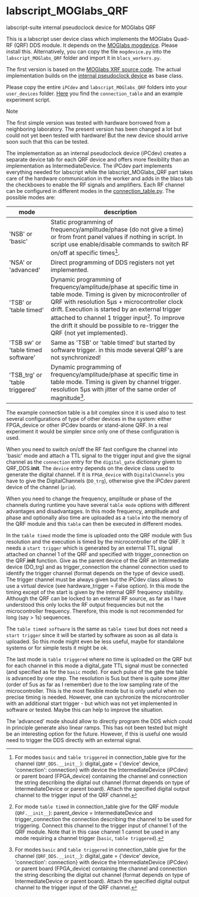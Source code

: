 # labscript_MOGlabs_QRF
labscript-suite internal pseudoclock device for MOGlabs QRF

This is a labscript user device class which implements the MOGlabs Quad-RF (QRF) DDS module. It depends on the [MOGlabs mogdevice](https://pypi.org/project/mogdevice/). Please install this. Alternatively, you can copy the file `mogdevice.py` into the `labscript_MOGlabs_QRF` folder and import it in `blacs_workers.py`.

The first version is based on the [MOGlabs XRF source code](https://github.com/specialforcea/labscript_suite/blob/a4ad5255207cced671990fff94647b1625aa0049/labscript_devices/MOGLabs_XRF021.py). The actual implementation builds on the [internal pseudoclock device](https://github.com/INO-quantum/labscript_iPCdev) as base class. 

Please copy the entire `iPCdev` and `labscript_MOGlabs_QRF` folders into your `user_devices` folder. [Here](https://github.com/INO-quantum/labscript_MOGlabs_QRF/tree/main/example_experiment) you find the `connection_table` and an example experiment script. 

> [!Note]
> The first simple version was tested with hardware borrowed from a neighboring laboratory. The present version has been changed a lot but could not yet been tested with hardware! But the new device should arrive soon such that this can be tested. 

The implementation as an internal pseudoclock device (iPCdev) creates a separate device tab for each QRF device and offers more flexibility than an implementation as IntermediateDevice. The iPCdev part implements everything needed for labscript while the labscript_MOGlabs_QRF part takes care of the hardware communication in the worker and adds in the blacs tab the checkboxes to enable the RF signals and amplifiers. Each RF channel can be configured in different modes in the [connection_table.py](https://github.com/INO-quantum/labscript_MOGlabs_QRF/tree/main/example_experiment). The possible modes are:

| mode                               | description                                                                          |
|------------------------------------|--------------------------------------------------------------------------------------|
| 'NSB' or 'basic'                   | Static programming of frequency/amplitude/phase (do not give a time) or from front panel values if nothing in script. In script use enable/disable commands to switch RF on/off at specific times[^1].                         |
| 'NSA' or 'advanced'                | Direct programming of DDS registers not yet implemented.                             |
| 'TSB' or 'table timed'             | Dynamic programming of frequency/amplitude/phase at specific time in table mode. Timing is given by microcontroller of QRF with resolution 5μs + microcontroller clock drift. Execution is started by an external trigger attached to channel 1 trigger input[^2]. To improve the drift it should be possible to re-trigger the QRF (not yet implemented).            |
| 'TSB sw' or 'table timed software' | Same as 'TSB' or 'table timed' but started by software trigger. in this mode several QRF's are not synchronized! |
| 'TSB_trg' or 'table triggered'     | Dynamic programming of frequency/amplitude/phase at specific time in table mode. Timing is given by channel trigger. resolution 5μs with jitter of the same order of magnitude[^1]. |

[^1]: For modes `basic` and `table triggered` in connection_table give for the channel (`QRF_DDS.__init__`): digital_gate = {'device' device, 'connection': connection} with device the IntermediateDevice (iPCdev) or parent board (FPGA_device) containing the channel and connection the string describing the digital out channel (format depends on type of IntermediateDevice or parent board). Attach the specified digital output channel to the trigger input of the QRF channel.
[^2]: For mode `table timed` in connection_table give for the QRF module (`QRF.__init__`): parent_device = IntermediateDevice and trigger_connection the connection describing the channel to be used for triggering. Connect this channel to the trigger input of channel 1 of the QRF module. Note that in this case channel 1 cannot be used in any mode requiring a channel trigger (`basic`, `table triggered`). 

The example connection table is a bit complex since it is used also to test several configurations of type of other devices in the system: either FPGA_device or other iPCdev boards or stand-alone QRF. In a real experiment it would be simpler since only one of these configuration is used.

When you need to switch on/off the RF fast configure the channel into 'basic' mode and attach a TTL signal to the trigger input and give the signal channel as the `connection` entry for the `digital_gate` dictionary given to QRF_DDS.__init__. The `device` entry depends on the device class used to generate the digital channel. If it is `FPGA_device` with `DigitalChannels` you have to give the DigitalChannels (`DO_trg`), otherwise give the iPCdev parent device of the channel (`prim`).

When you need to change the frequency, amplitude or phase of the channels during runtime you have several `table mode` options with different advantages and disadvantages. In this mode frequency, amplitude and phase and optionally also time are uploaded as a `table` into the memory of the QRF module and this `table` can then be executed in different modes.

In the `table timed` mode the time is uploaded onto the QRF module with 5us resolution and the execution is timed by the microcontroller of the QRF. It needs a `start trigger` which is generated by an external TTL signal attached on channel 1 of the QRF and specified with trigger_connection on the QRF.__init__ function. Give as the parent device of the QRF an Intermediate device (DO_trg) and as trigger_connection the channel connection used to identify the trigger channel (format depends on the type of device used). The trigger channel must be always given but the iPCdev class allows to use a virtual device (see hardware_trigger = False option). In this mode the timing except of the start is given by the internal QRF frequency stability. Although the QRF can be locked to an external RF source, as far as I have understood this only locks the RF output frequencies but not the microcontroller frequency. Therefore, this mode is not recommended for long (say > 1s) sequences.

The `table timed software` is the same as `table timed` but does not need a `start trigger` since it will be started by software as soon as all data is uploaded. So this mode might even be less useful, maybe for standalone systems or for simple tests it might be ok.

The last mode is `table triggered` where no time is uploaded on the QRF but for each channel in this mode a digital_gate TTL signal must be connected (and specified as for the `basic` mode). For each pulse of the gate the table is advanced by one step. The resolution is 5us but there is quite some jitter (order of 5us as far as I remember) due to the low sampling rate of the microcontroller. This is the most flexible mode but is only useful when no precise timing is needed. However, one can sychronize the microcontroller with an additional start trigger - but which was not yet implemented in software or tested. Maybe this can help to improve the situation.

The 'advanced' mode should allow to directly program the DDS which could in principle generate also linear ramps. This has not been tested but might be an interesting option for the future. However, if this is useful one would need to trigger the DDS directly with an external signal.


